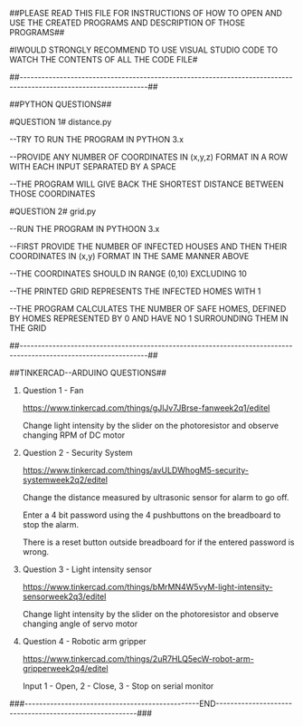 ##PLEASE READ THIS FILE FOR INSTRUCTIONS OF HOW TO OPEN AND USE THE CREATED PROGRAMS AND DESCRIPTION OF THOSE PROGRAMS##

#IWOULD STRONGLY RECOMMEND TO USE VISUAL STUDIO CODE TO WATCH THE CONTENTS OF ALL THE CODE FILE#

##-----------------------------------------------------------------------------------------------------------------##

##PYTHON QUESTIONS##

#QUESTION 1# distance.py

--TRY TO RUN THE PROGRAM IN PYTHON 3.x

--PROVIDE ANY NUMBER OF COORDINATES IN (x,y,z) FORMAT IN A ROW WITH EACH INPUT SEPARATED BY A SPACE

--THE PROGRAM WILL GIVE BACK THE SHORTEST DISTANCE BETWEEN THOSE COORDINATES

#QUESTION 2# grid.py

--RUN THE PROGRAM IN PYTHOON 3.x

--FIRST PROVIDE THE NUMBER OF INFECTED HOUSES AND THEN THEIR COORDINATES IN (x,y) FORMAT IN THE SAME MANNER ABOVE

--THE COORDINATES SHOULD IN RANGE (0,10) EXCLUDING 10

--THE PRINTED GRID REPRESENTS THE INFECTED HOMES WITH 1

--THE PROGRAM CALCULATES THE NUMBER OF SAFE HOMES, DEFINED BY HOMES REPRESENTED BY 0 AND HAVE NO 1 SURROUNDING THEM IN THE GRID


##-----------------------------------------------------------------------------------------------------------------##

##TINKERCAD--ARDUINO QUESTIONS##

1)  Question 1 - Fan
    
    https://www.tinkercad.com/things/gJlJv7JBrse-fanweek2q1/editel
    
    Change light intensity by the slider on the photoresistor and observe changing RPM of DC motor

2)  Question 2 - Security System
    
    https://www.tinkercad.com/things/avULDWhogM5-security-systemweek2q2/editel
    
    Change the distance measured by ultrasonic sensor for alarm to go off.
    
    Enter a 4 bit password using the 4 pushbuttons on the breadboard to stop the alarm.
    
    There is a reset button outside breadboard for if the entered password is wrong.

3)  Question 3 - Light intensity sensor
    
    https://www.tinkercad.com/things/bMrMN4W5vyM-light-intensity-sensorweek2q3/editel
    
    Change light intensity by the slider on the photoresistor and observe changing angle of servo motor

4)  Question 4 - Robotic arm gripper
    
    https://www.tinkercad.com/things/2uR7HLQ5ecW-robot-arm-gripperweek2q4/editel
    
    Input 1 - Open, 2 - Close, 3 - Stop on serial monitor


###------------------------------------------------END--------------------------------------------------------###

